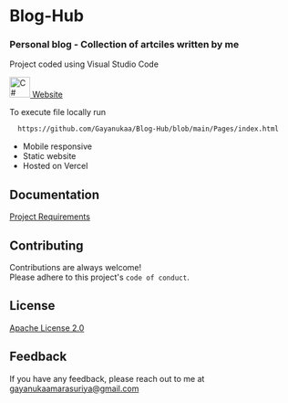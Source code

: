 # Blog-Hub

### Personal blog - Collection of artciles written by me

Project coded using Visual Studio Code

<a href="https://blog-hub-gayanukaa.vercel.app/" target="_blank" rel="noreferrer"><img src="https://img.icons8.com/?size=512&id=eOKJEHcCXZgA&format=png" width="36" height="36" alt="C#" /> Website</a>

To execute file locally run
```bash
  https://github.com/Gayanukaa/Blog-Hub/blob/main/Pages/index.html
```


- Mobile responsive
- Static website
- Hosted on Vercel
<!-- To update -->


## Documentation

[Project Requirements](https://github.com/Gayanukaa/Blog-Hub/tree/main/Project%20Recquirements)
## Contributing

Contributions are always welcome!\
Please adhere to this project's `code of conduct`.


## License

[Apache License 2.0](https://choosealicense.com/licenses/apache-2.0/)


## Feedback

If you have any feedback, please reach out to me at gayanukaamarasuriya@gmail.com
